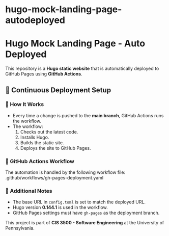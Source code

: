 # hugo-mock-landing-page-autodeployed

# Hugo Mock Landing Page - Auto Deployed

This repository is a **Hugo static website** that is automatically deployed to GitHub Pages using **GitHub Actions**.

## 🌟 Continuous Deployment Setup

### 📌 How It Works
- Every time a change is pushed to the **main branch**, GitHub Actions runs the workflow.
- The workflow:
  1. Checks out the latest code.
  2. Installs Hugo.
  3. Builds the static site.
  4. Deploys the site to GitHub Pages.

### 🔧 GitHub Actions Workflow
The automation is handled by the following workflow file: .github/workflows/gh-pages-deployment.yaml

### 📝 Additional Notes
- The base URL in `config.toml` is set to match the deployed URL.
- Hugo version **0.144.1** is used in the workflow.
- GitHub Pages settings must have `gh-pages` as the deployment branch.

This project is part of **CIS 3500 - Software Engineering** at the University of Pennsylvania.



